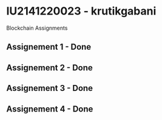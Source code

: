 # IU2141220023 - krutikgabani

Blockchain Assignments

## Assignement 1 - Done
## Assignement 2 - Done
## Assignement 3 - Done
## Assignement 4 - Done


